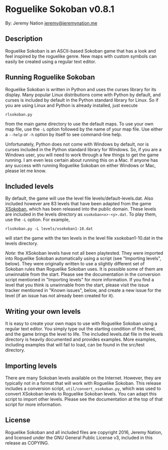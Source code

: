 # Roguelike Sokoban v0.8.1

By: Jeremy Nation <jeremy@jeremynation.me>

## Description

Roguelike Sokoban is an ASCII-based Sokoban game that has a look and feel
inspired by the roguelike genre. New maps with custom symbols can easily be
created using a regular text editor.

## Running Roguelike Sokoban

Roguelike Sokoban is written in Python and uses the curses library for its
display. Many popular Linux distributions come with Python by default, and
curses is included by default in the Python standard library for Linux. So if
you are using Linux and Python is already installed, just execute

    rlsokoban.py

from the main game directory to use the default maps. To use your own map file,
use the `-L` option followed by the name of your map file. Use either a
`--help` or `-h` option by itself to see command-line help.

Unfortunately, Python does not come with Windows by default, nor is curses
included in the Python standard library for Windows. So, if you are a Windows
user, you will need to work through a few things to get the game running. I am
even less certain about running this on a Mac. If anyone has any success with
running Roguelike Sokoban on either Windows or Mac, please let me know.

## Included levels

By default, the game will use the level file levels/default-levels.dat. Also
included however are 83 levels that have been adapted from the game
[XSokoban](http://www.cs.cornell.edu/andru/xsokoban.html), which has been
released into the public domain. These levels are included in the levels
directory as `xsokoban<x>-<y>.dat`. To play them, use the `-L` option. For
example,

    rlsokoban.py -L levels/xsokoban1-10.dat

will start the game with the ten levels in the level file xsokoban1-10.dat in
the levels directory.

*Note*: the XSokoban levels have not all been playtested. They were imported
into Roguelike Sokoban automatically using a script (see "Importing levels",
below).  They were originally written to use a slightly different set of
Sokoban rules than Roguelike Sokoban uses. It is possible some of them are
unwinnable from the start. Please see the documentation in the conversion
script mentioned in "Importing levels" for more information. If you find a
level that you think is unwinnable from the start, please visit the issue
tracker mentioned in "Known issues", below, and create a new issue for the
level (if an issue has not already been created for it).

## Writing your own levels

It is easy to create your own maps to use with Roguelike Sokoban using a
regular text editor. You simply type out the starting condition of the level,
and the game brings the level to life. The included levels.dat file in the
levels directory is heavily documented and provides examples. More examples,
including examples that will fail to load, can be found in the src/test
directory.

## Importing levels

There are many Sokoban levels available on the Internet. However, they are
typically not in a format that will work with Roguelike Sokoban. This release
includes a conversion script, `util/convert_xsokoban.py`, which was used to
convert XSokoban levels to Roguelike Sokoban levels. You can adapt this script
to import other levels. Please see the documentation at the top of that script
for more information.

## License

Roguelike Sokoban and all included files are copyright 2016, Jeremy Nation, and
licensed under the GNU General Public License v3, included in this release as
COPYING.
